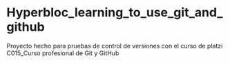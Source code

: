# Hyperbloc_learning_to_use_git_and_github
Proyecto hecho para pruebas de control de versiones con el curso de platzi C015_Curso profesional de Git y GitHub
